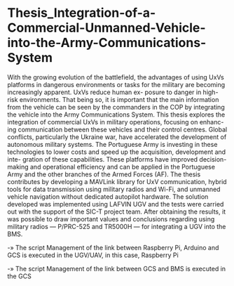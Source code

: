 # Thesis_Integration-of-a-Commercial-Unmanned-Vehicle-into-the-Army-Communications-System

With the growing evolution of the battlefield, the advantages of using UxVs platforms in dangerous
environments or tasks for the military are becoming increasingly apparent. UxVs reduce human ex-
posure to danger in high-risk environments. That being so, it is important that the main information
from the vehicle can be seen by the commanders in the COP by integrating the vehicle into the Army
Communications System.
This thesis explores the integration of commercial UxVs in military operations, focusing on enhanc-
ing communication between these vehicles and their control centres. Global conflicts, particularly the
Ukraine war, have accelerated the development of autonomous military systems. The Portuguese Army
is investing in these technologies to lower costs and speed up the acquisition, development and inte-
gration of these capabilities. These platforms have improved decision-making and operational efficiency
and can be applied in the Portuguese Army and the other branches of the Armed Forces (AF). The thesis
contributes by developing a MAVLink library for UxV communication, hybrid tools for data transmission
using military radios and Wi-Fi, and unmanned vehicle navigation without dedicated autopilot hardware.
The solution developed was implemented using LAFVIN UGV and the tests were carried out with the
support of the SIC-T project team. After obtaining the results, it was possible to draw important values
and conclusions regarding using military radios — P/PRC-525 and TR5000H — for integrating a UGV
into the BMS.


-» The script Management of the link between Raspberry Pi, Arduino and GCS is executed in the UGV/UAV, in this case, Raspberry Pi

-» The script Management of the link between GCS and BMS is executed in the GCS
